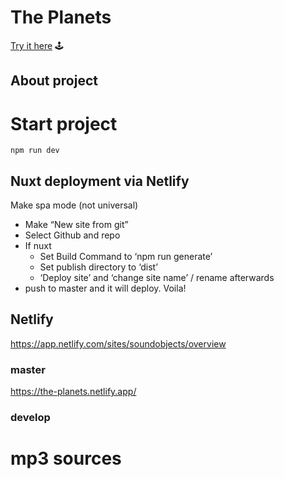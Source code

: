 # The Planets
[Try it here](https://the-planets.netlify.app/) 🕹

## About project

# Start project
```
npm run dev
```

## Nuxt deployment via Netlify
Make spa mode (not universal)

* Make “New site from git”
* Select Github and repo
* If nuxt
    * Set Build Command to ‘npm run generate’
    * Set publish directory to ‘dist’
    * ‘Deploy site’ and ‘change site name’ / rename afterwards
* push to master and it will deploy. Voila!

## Netlify
https://app.netlify.com/sites/soundobjects/overview

### master
https://the-planets.netlify.app/

### develop


# mp3 sources



<!--

Related project of mine
dev-konrad/misc/3DSceneAndControls

Mercury
https://ia600609.us.archive.org/19/items/Holst-ThePlanets/Mercurio.mp3

Venus
https://ia800609.us.archive.org/19/items/Holst-ThePlanets/Venus.mp3

Earth
snd/heartbeat.mp3

Mars
https://ia800609.us.archive.org/19/items/Holst-ThePlanets/Marte.mp3

Jupiter
https://ia800609.us.archive.org/19/items/Holst-ThePlanets/Jupiter.mp3

Saturn
https://ia800609.us.archive.org/19/items/Holst-ThePlanets/Saturno.mp3

Uranus
https://ia800609.us.archive.org/19/items/Holst-ThePlanets/Urano.mp3

Neptune
https://ia800609.us.archive.org/19/items/Holst-ThePlanets/Neptuno.mp3

All above are found at 
https://archive.org/details/Holst-ThePlanets/Marte.mp3



Scale
https://www.robertoziche.com/illustrations/

// Make Betelgeuse. The sun is 121.9 times bigger than jupiter. 5 > 0.04 > 0.000031. r = 100
// Make sun. The sun is 121.9 times bigger than jupiter. 5 > 0.04 > 0.000031. r = 5
// Make Jupiter. Jupiter is 121.9 times bigger than jupiter. r = 0.04
// Make Earth. r = 0.00328

// Sun: approximately 695700 km (432,300 mi)

// Planets (and moon)
// Mercury: 2,440 km (1,516 mi)
// Venus: 6,052 km (3,760 mi)
// Earth: 6,371 km (3,959 mi)
// Moon: 1,737 km (1,079 mi)
// Mars: 3,390 km (2,106 mi)
// Jupiter: 69,911 km (43,441 mi)
// Saturn: 58,232 km (36,184 mi)
// Uranus: 25,362 km (15,759 mi)
// Neptune: 24,622 km (15,299 mi)
// Pluto: 1,188 km (738 mi) 




Other


Textures
http://planetpixelemporium.com/uranus.html

https://www.classicalmpr.org/story/2019/02/22/daily-download-gustav-holst--the-planets-venus-the-bringer-of-peace
https://archive.org/details/Holst-ThePlanets/Marte.mp3 -->
